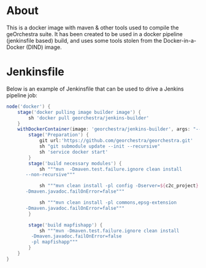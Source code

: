 # About

This is a docker image with maven & other tools used to compile the geOrchestra suite. It has been created to be used in a docker pipeline (jenkinsfile based) build, and uses some tools stolen from the Docker-in-a-Docker (DIND) image.

# Jenkinsfile

Below is an example of Jenkinsfile that can be used to drive a Jenkins pipeline job:

```groovy
node('docker') {
    stage('docker pulling image builder image') {
        sh 'docker pull georchestra/jenkins-builder'
    }
    withDockerContainer(image: 'georchestra/jenkins-builder', args: "--privileged") {
        stage('Preparation') {
            git url:'https://github.com/georchestra/georchestra.git'
            sh "git submodule update --init --recursive"
            sh 'service docker start'
        }
        stage('build necessary modules') {
            sh """mvn  -Dmaven.test.failure.ignore clean install               \
       --non-recursive"""

            sh """mvn clean install -pl config -Dserver=${c2c_project}         \
       -Dmaven.javadoc.failOnError=false"""

            sh """mvn clean install -pl commons,epsg-extension                 \
       -Dmaven.javadoc.failOnError=false"""
        }

        stage('build mapfishapp') {
            sh """mvn -Dmaven.test.failure.ignore clean install               \
         -Dmaven.javadoc.failOnError=false                                    \
         -pl mapfishapp"""
        }
    }
}
```
